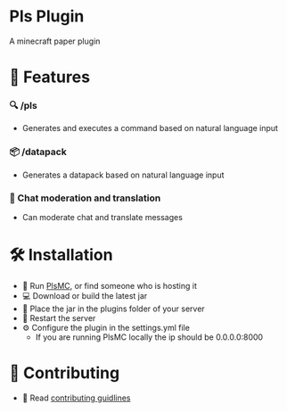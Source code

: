 # Pls Plugin
A minecraft paper plugin

# 🌟 Features

### 🔍 /pls
- Generates and executes a command based on natural language input

### 📦 /datapack
- Generates a datapack based on natural language input

### 💬 Chat moderation and translation
- Can moderate chat and translate messages

# 🛠️ Installation
- 🚀 Run [PlsMC](https://github.com/MxDkl/PlsMC), or find someone who is hosting it
- 💻 Download or build the latest jar
- 📁 Place the jar in the plugins folder of your server
- 🔄 Restart the server
- ⚙️ Configure the plugin in the settings.yml file
  - If you are running PlsMC locally the ip should be 0.0.0.0:8000

# 👥 Contributing
- 📖 Read [contributing guidlines](CONTRIBUTING.md)
